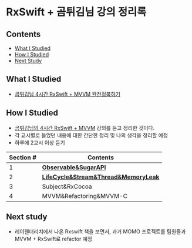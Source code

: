 # RxSwift + 곰튀김님 강의 정리록

## Contents

- [What I Studied](#What_I_Studied)
- [How I Studied](#How_I_Studied)
- [Next Study](#Next_study)

## What I Studied

- [곰튀김님 4시간 RxSwift + MVVM 완전정복하기](https://www.youtube.com/watch?v=iHKBNYMWd5I&t=5615)

## How I Studied

- [곰튀김님의 4시간 RxSwift + MVVM](https://www.youtube.com/watch?v=iHKBNYMWd5I&t=5615) 강의를 듣고 정리한 것이다.
- 각 교시별로 들었던 내용에 대한 간단한 정리 및 나의 생각을 정리할 예정
- 하루에 2교시 이상 듣기

| Section # | Contents |
| --- | --- |
| 1 | [**Observable&SugarAPI**](https://github.com/pastapeter/RxSwift_Study/blob/master/Documents/1%EA%B5%90%EC%8B%9C.md) |
| 2 | [**LifeCycle&Stream&Thread&MemoryLeak**](https://github.com/pastapeter/RxSwift_Study/blob/master/Documents/2%EA%B5%90%EC%8B%9C.md) |
| 3 | Subject&RxCocoa |
| 4 | MVVM&Refactoring&MVVM-C |

## Next study

- 레이웬더리치에서 나온 Rxswift 책을 보면서, 과거 MOMO 프로젝트를 팀원들과 MVVM + RxSwift로 refactor 예정

